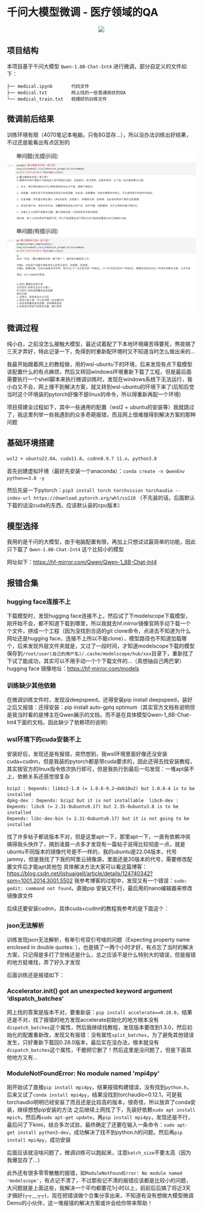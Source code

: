 # 千问大模型微调 - 医疗领域的QA
<p align="center">
    <img src="https://qianwen-res.oss-cn-beijing.aliyuncs.com/logo_qwen.jpg" width="400"/>
<p>

## 项目结构


本项目基于千问大模型 `Qwen-1.8B-Chat-Int4` 进行微调，部分自定义的文件如下：
```
├── medical.ipynb       代码文件
├── medical.txt         网上找的一些普通病状的QA
└── medical_train.txt   梳理好的训练文件
```

## 微调前后结果

训练环境有限（4070笔记本电脑，只有8G显存...），所以没办法训练出好结果，不过还是能看出有点区别的

![image-2025030513065](result.png)

## 微调过程

纯小白，之前没怎么接触大模型，最近试着配了下本地环境痛苦得要死，熬夜搞了三天才弄好，特此记录一下，免得到时重新配环境时又不知道当时怎么做出来的...

我最开始跟着网上的教程做，用的wsl-ubuntu下的环境，后来发现有点下载模型该配置什么的有点麻烦，然后又转回windows环境重新下载了工程，但是最后面需要执行一个shell脚本来执行微调训练时，发现在windows系统下无法运行，我小白又不会，网上搜不到解决方案，就又转到wsl-ubuntu的环境下来了(后知后觉当时这个环境装的pytorch好像不是linux的命令，所以得重新再配一个环境)

项目搭建全过程如下，其中一些通用的配置（wsl2 + ubuntu的安装等）我就跳过了，我这里列举一些我遇到的众多奇葩报错，而且网上很难搜得到解决方案的那种问题

## 基础环境搭建

`wsl2 + ubuntu22.04`、`cuda11.8`、`cudnn8.9.7 11.x`、`python3.8`

首先创建虚拟环境（最好先安装一个anaconda）：`conda create -n QwenEnv python==3.8 -y `

然后先装一下pytorch：`pip3 install torch torchvision torchaudio --index-url https://download.pytorch.org/whl/cu118` （不先装的话，后面默认下载的话没cuda的东西，应该默认装的cpu版本）

## 模型选择

我用的是千问的大模型，由于电脑配置有限，再加上只想试试最简单的功能，因此只下载了 `Qwen-1.8B-Chat-Int4` 这个比较小的模型

网址如下：https://hf-mirror.com/Qwen/Qwen-1_8B-Chat-Int4

## 报错合集

### hugging face连接不上

下载模型时，发现hugging face连接不上，然后试了下modelscope下载模型，刚开始不会，都不知道下载到哪里，所以我就去hf.mirror镜像官网手动下载一个个文件，拼成一个工程（因为没找到合适的git clone命令，点进去不知道为什么网址还是hugging face，连接不上所以不能clone），模型路径也不知道加载哪个，后来发现外层文件夹就是，又过了一段时间，才知道modelscope下载的模型保存到`/root/user(自己的用户名)/.cache/modelscope/hub/xxx`目录下，重新找了下试了能成功，其实可以不用手动一个个下载文件的...（真想抽自己两巴掌）
hugging face 镜像地址：https://hf-mirror.com/models

### 训练缺少其他依赖

在微调训练文件时，发现没deepspeed，还得安装pip install deepspeed，装好之后又报错：还得安装：pip install auto-gptq optimum（其实官方文档有说明但是我当时看的是博主在Qwen展示的文档，而不是在具体模型Qwen-1_8B-Chat-Int4下面的文档，因此缺少了依赖项的说明）

### wsl环境下的cuda安装不上

安装好后，发现还是有报错，突然想到，我wsl环境里面好像还没安装cuda+cudnn，但是我装的pytorch都是带cuda要求的，因此还得去找安装教程，其实按官方的linux指令依次执行即可，但是我执行到最后一句发现：一堆apt装不上，依赖关系还感觉很复杂

```
bzip2 : Depends: libbz2-1.0 (= 1.0.6-9.2~deb10u2) but 1.0.8-4 is to be installed
dpkg-dev : Depends: bzip2 but it is not installable  libc6-dev : Depends: libc6 (= 2.31-0ubuntu9.17) but 2.35-0ubuntu3.8 is to be installed
Depends: libc-dev-bin (= 2.31-0ubuntu9.17) but it is not going to be installed
```

找了许多帖子都说版本不对，但是这里apt一下，那里apt一下，一直有依赖冲突搞得我头快炸了，搞到凌晨一点多才发现有一篇帖子说得比较彻底一点，就是ubuntu不同版本的镜像代号是不一样的，我的ubuntu是22.04版本，代号jammy，但是我找了下我的阿里云镜像源，里面还是20版本的代号，需要修改配置文件后才能apt其他包
具体解决方法大家可以看这篇博客：https://blog.csdn.net/lishuaigell/article/details/124740342?spm=1001.2014.3001.5502
我参考博客的过程中，发现又有一个错误：`sudo: gedit: command not found`，直接pip 安装又不行，最后用的nano编辑器来修改镜像源文件

后续还要安装cudnn，具体cuda+cudnn的教程我参考的是下面这个：

### json无法解析

训练发现json无法解析，有单引号双引号啥的问题（Expecting property name enclosed in double quotes: ），也是搞了一两个小时才好，有点忘了当时的解决方案，只记得是多打了空格还是什么，总之应该不是什么特别大的错误，但是报错的地方挺难找，弄了好久才发现


后面训练还是报错如下：

### Accelerator.__init__() got an unexpected keyword argument ‘dispatch_batches‘

网上找的答案是版本不对，要重新装：`pip install accelerate==0.28.0`，结果还是不对，找了报错的地方发现accelerate初始化的地方根本没有`dispatch_batches`这个属性，然后我继续找教程，发现版本要改到1.3.0，然后初始化的配置重新改，发现又有报错：没有属性`split_batches`，为了避免其他错误发生，只好重新下载回0.28.0版本，最后实在没办法，根本就没有`dispatch_batches`这个属性，干脆把它删了！然后这里是没问题了，但是下面其他地方又有...

### ModuleNotFoundError: No module named 'mpi4py'

刚开始试了直接`pip install mpi4py`，结果报错构建错误，没有找到`python.h`，后来又试了`conda install mpi4py`，结果没找到torchaudio=0.12.1，可是我torchaudio明明已经安装了而且还是比较高的版本，很奇怪，所以放弃了conda安装，继续想想pip安装的方法
之后继续上网找了下，先装好依赖`sudo apt install mpich`，然后再`sudo apt-get update`，再`pip install mpi4py`，发现还是不行，最后问了下kimi，结合多次试验，最终确定了还要在输入一条命令：`sudo apt-get install python3-dev`，成功解决了找不到python.h的问题，然后再`pip install mpi4py`，成功安装

后面应该就没啥问题了，微调训练可以跑起来，注意`batch_size`不要太高（因为我爆显存了...）

此外还有很多零零散散的报错，如`ModuleNotFoundError: No module named 'modelscope'`，有点记不清了，不过那些记不清的报错应该都是比较小的问题，大问题就是上面这些，我解决一个平均都要花1小时以上，前前后后搞了将近3天才搞好(┬┬﹏┬┬)，现在把错误做个合集分享出来，不知道有没有想做大模型微调Demo的小伙伴，这一堆报错的解决方案或许会给你带来帮助！